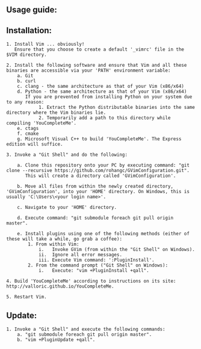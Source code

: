 Usage guide:
-----------

Installation:
------------

    1. Install Vim ... obviously!
       Ensure that you choose to create a default '_vimrc' file in the $VIM directory.

    2. Install the following software and ensure that Vim and all these binaries are accessible via your 'PATH' environment variable:
        a. Git
        b. curl
        c. clang - the same architecture as that of your Vim (x86/x64)
        d. Python - the same architecture as that of your Vim (x86/x64)
           If you are prevented from installing Python on your system due to any reason:
                1. Extract the Python distributable binaries into the same directory where the Vim binaries lie.
                2. Temporarily add a path to this directory while compiling 'YouCompleteMe'.
        e. ctags
        f. cmake
        g. Microsoft Visual C++ to build 'YouCompleteMe'. The Express edition will suffice.

    3. Invoke a "Git Shell" and do the following:

        a. Clone this repository onto your PC by executing command: "git clone --recursive https://github.com/rohangc/GVimConfiguration.git".
           This will create a directory called 'GVimConfiguration'.

        b. Move all files from within the newly created directory, 'GVimConfiguration', into your 'HOME' directory. On Windows, this is usually 'C:\Users\<your login name>'.

        c. Navigate to your 'HOME' directory.

        d. Execute command: "git submodule foreach git pull origin master".

        e. Install plugins using one of the following methods (either of these will take a while, go grab a coffee):
            1. From within Vim:
                i.   Invoke GVim (from within the "Git Shell" on Windows).
                ii.  Ignore all error messages.
                iii. Execute Vim command: ':PluginInstall'.
            2. From the command prompt ("Git Shell" on Windows):
                i.   Execute: "vim +PluginInstall +qall".

    4. Build 'YouCompleteMe' according to instructions on its site: http://valloric.github.io/YouCompleteMe.

    5. Restart Vim.

Update:
------

    1. Invoke a "Git Shell" and execute the following commands:
        a. "git submodule foreach git pull origin master".
        b. "vim +PluginUpdate +qall".

